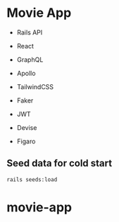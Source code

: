 # Movie App

* Rails API

* React

* GraphQL

* Apollo

* TailwindCSS

* Faker

* JWT

* Devise

* Figaro

## Seed data for cold start
`rails seeds:load`
# movie-app
